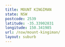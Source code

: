 ```yaml
---
title: MOUNT KINGIMAN
state: NSW
postcode: 2539
latitude: -35.33902831
longitude: 150.341985
url: /nsw/mount-kingiman/
layout: suburb
---
```

